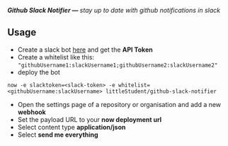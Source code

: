 _**Github Slack Notifier —** stay up to date with github notifications in slack_

## Usage

* Create a slack bot [here](https://autcoding.slack.com/apps/manage/custom-integrations) and get the **API Token**
* Create a whitelist like this: `"githubUsername1:slackUsername1;githubUsername2:slackUsername2"`
* deploy the bot
```
now -e slacktoken=<slack-token> -e whitelist=<githubUsername:slackUsername> littleStudent/github-slack-notifier
```
* Open the settings page of a repository or organisation and add a new **webhook**
* Set the payload URL to your **now deployment url**
* Select content type **application/json**
* Select **send me everything**
